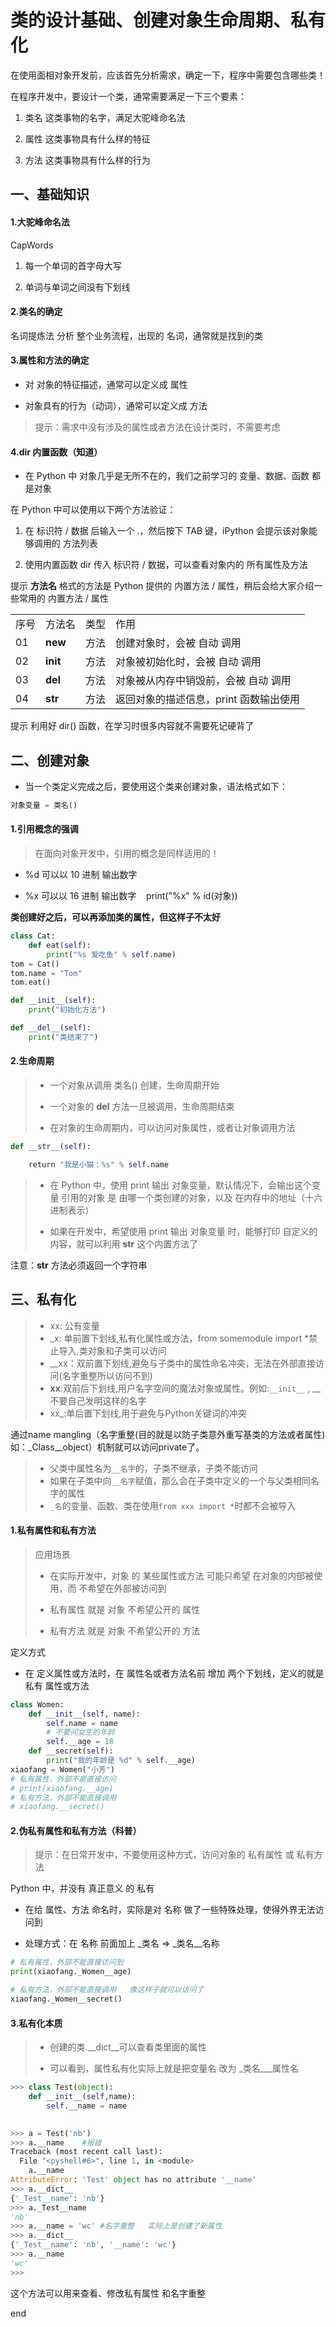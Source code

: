 # 类的设计基础、创建对象生命周期、私有化

在使用面相对象开发前，应该首先分析需求，确定一下，程序中需要包含哪些类！

在程序开发中，要设计一个类，通常需要满足一下三个要素：

1. 类名 这类事物的名字，满足大驼峰命名法

2. 属性 这类事物具有什么样的特征

3. 方法 这类事物具有什么样的行为

## 一、基础知识

#### 1.大驼峰命名法

CapWords

1. 每一个单词的首字母大写

2. 单词与单词之间没有下划线

#### 2.类名的确定

名词提炼法 分析 整个业务流程，出现的 名词，通常就是找到的类

#### 3.属性和方法的确定

- 对 对象的特征描述，通常可以定义成 属性

- 对象具有的行为（动词），通常可以定义成 方法

> 提示：需求中没有涉及的属性或者方法在设计类时，不需要考虑

#### 4.dir 内置函数（知道）

- 在 Python 中 对象几乎是无所不在的，我们之前学习的 变量、数据、函数 都是对象

在 Python 中可以使用以下两个方法验证：

1. 在 标识符 / 数据 后输入一个 .，然后按下 TAB 键，iPython 会提示该对象能够调用的 方法列表

2. 使用内置函数 dir 传入 标识符 / 数据，可以查看对象内的 所有属性及方法

提示 __方法名__ 格式的方法是 Python 提供的 内置方法 / 属性，稍后会给大家介绍一些常用的 内置方法 / 属性

|     |          |     |                        |
| --- | -------- | --- | ---------------------- |
| 序号  | 方法名      | 类型  | 作用                     |
| 01  | __new__  | 方法  | 创建对象时，会被 自动 调用         |
| 02  | __init__ | 方法  | 对象被初始化时，会被 自动 调用       |
| 03  | __del__  | 方法  | 对象被从内存中销毁前，会被 自动 调用    |
| 04  | __str__  | 方法  | 返回对象的描述信息，print 函数输出使用 |

提示 利用好 dir() 函数，在学习时很多内容就不需要死记硬背了

## 二、创建对象

- 当一个类定义完成之后，要使用这个类来创建对象，语法格式如下：

```py
对象变量 = 类名()
```

#### 1.引用概念的强调

> 在面向对象开发中，引用的概念是同样适用的！

- %d 可以以 10 进制 输出数字

- %x 可以以 16 进制 输出数字    print("%x" % id(对象))

**类创建好之后，可以再添加类的属性，但这样子不太好**

```py
class Cat:
    def eat(self): 
        print("%s 爱吃鱼" % self.name)
tom = Cat()
tom.name = "Tom" 
tom.eat()

def __init__(self):
    print("初始化方法")

def __del__(self):
    print("类结束了")
```

#### 2.生命周期

> - 一个对象从调用 类名() 创建，生命周期开始
> 
> - 一个对象的 **del** 方法一旦被调用，生命周期结束
> 
> - 在对象的生命周期内，可以访问对象属性，或者让对象调用方法

```py
def __str__(self):

    return "我是小猫：%s" % self.name
```

> - 在 Python 中，使用 print 输出 对象变量，默认情况下，会输出这个变量 引用的对象 是 由哪一个类创建的对象，以及 在内存中的地址（十六进制表示）
> 
> - 如果在开发中，希望使用 print 输出 对象变量 时，能够打印 自定义的内容，就可以利用 **str** 这个内置方法了

注意：__str__ 方法必须返回一个字符串

## 三、私有化

> - xx: 公有变量
> - _x: 单前置下划线,私有化属性或方法，from somemodule import *禁止导入,类对象和子类可以访问
> - __xx：双前置下划线,避免与子类中的属性命名冲突，无法在外部直接访问(名字重整所以访问不到)
> - **xx**:双前后下划线,用户名字空间的魔法对象或属性。例如:`__init__` , __ 不要自己发明这样的名字
> - xx_:单后置下划线,用于避免与Python关键词的冲突

通过name mangling（名字重整(目的就是以防子类意外重写基类的方法或者属性)如：_Class__object）机制就可以访问private了。

> - 父类中属性名为`__名字`的，子类不继承，子类不能访问
> - 如果在子类中向`__名字`赋值，那么会在子类中定义的一个与父类相同名字的属性
> - `_名`的变量、函数、类在使用`from xxx import *`时都不会被导入

#### 1.私有属性和私有方法

> 应用场景
> 
> - 在实际开发中，对象 的 某些属性或方法 可能只希望 在对象的内部被使用，而 不希望在外部被访问到
> 
> - 私有属性 就是 对象 不希望公开的 属性
> 
> - 私有方法 就是 对象 不希望公开的 方法

定义方式

- 在 定义属性或方法时，在 属性名或者方法名前 增加 两个下划线，定义的就是 私有 属性或方法

```py
class Women:
    def __init__(self, name): 
        self.name = name
        # 不要问女生的年龄 
        self.__age = 18 
    def __secret(self): 
        print("我的年龄是 %d" % self.__age)
xiaofang = Women("小芳") 
# 私有属性，外部不能直接访问 
# print(xiaofang.__age)
# 私有方法，外部不能直接调用 
# xiaofang.__secret()
```

#### 2.伪私有属性和私有方法（科普）

> 提示：在日常开发中，不要使用这种方式，访问对象的 私有属性 或 私有方法

Python 中，并没有 真正意义 的 私有

- 在给 属性、方法 命名时，实际是对 名称 做了一些特殊处理，使得外界无法访问到

- 处理方式：在 名称 前面加上 _类名 => _类名__名称

```py
# 私有属性，外部不能直接访问到
print(xiaofang._Women__age)

# 私有方法，外部不能直接调用   像这样子就可以访问了
xiaofang._Women__secret()
```

#### 3.私有化本质

> - 创建的类.__dict__可以查看类里面的属性
> 
> - 可以看到，属性私有化实际上就是把变量名 改为 _类名___属性名

```py
>>> class Test(object):
	def __init__(self,name):
		self.__name = name

		
>>> a = Test('nb')
>>> a.__name    #报错
Traceback (most recent call last):
  File "<pyshell#6>", line 1, in <module>
    a.__name
AttributeError: 'Test' object has no attribute '__name' 
>>> a.__dict__
{'_Test__name': 'nb'}
>>> a._Test__name
'nb'
>>> a.__name = 'wc' #名字重整   实际上是创建了新属性
>>> a.__dict__
{'_Test__name': 'nb', '__name': 'wc'}
>>> a.__name
'wc'
>>> 
```

这个方法可以用来查看、修改私有属性     和名字重整



end
